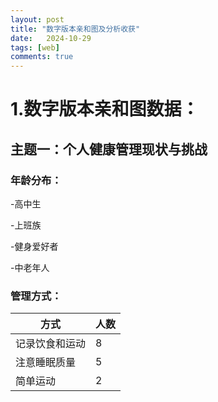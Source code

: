 ```yaml
---
layout: post
title: "数字版本亲和图及分析收获"
date:   2024-10-29
tags: [web]
comments: true
---
```

<!-- more -->

# 1.数字版本亲和图数据：

## 主题一：个人健康管理现状与挑战

### 年龄分布：

-高中生

-上班族

-健身爱好者

-中老年人

### 管理方式：

| 方式      | 人数 |
| ----------- | ----------- |
| 记录饮食和运动     | 8      |
| 注意睡眠质量   | 5        |
| 简单运动     | 2      |


